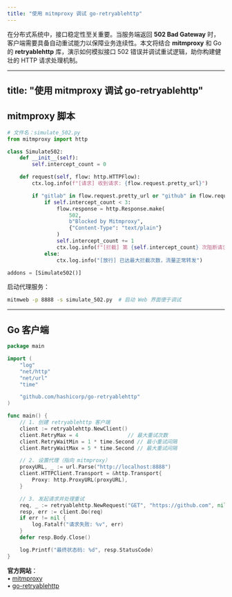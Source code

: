 ```yaml
---
title: "使用 mitmproxy 调试 go-retryablehttp"
---
```



在分布式系统中，接口稳定性至关重要。当服务端返回 **502 Bad Gateway** 时，客户端需要具备自动重试能力以保障业务连续性。本文将结合 **mitmproxy** 和 Go 的 **retryablehttp** 库，演示如何模拟接口 502 错误并调试重试逻辑，助你构建健壮的 HTTP 请求处理机制。

---
title: "使用 mitmproxy 调试 go-retryablehttp"
---


## mitmproxy 脚本
```python
# 文件名：simulate_502.py
from mitmproxy import http

class Simulate502:
    def __init__(self):
        self.intercept_count = 0

    def request(self, flow: http.HTTPFlow):
        ctx.log.info(f"[请求] 收到请求: {flow.request.pretty_url}")

        if "gitlab" in flow.request.pretty_url or "github" in flow.request.pretty_url:
            if self.intercept_count < 3:
                flow.response = http.Response.make(
                    502,
                    b"Blocked by Mitmproxy",
                    {"Content-Type": "text/plain"}
                )
                self.intercept_count += 1
                ctx.log.info(f"[拦截] 第 {self.intercept_count} 次阻断请求: {flow.request.url}")
            else:
                ctx.log.info("[放行] 已达最大拦截次数，流量正常转发")

addons = [Simulate502()]
```

启动代理服务：
```bash
mitmweb -p 8888 -s simulate_502.py  # 启动 Web 界面便于调试
```

---

## Go 客户端
```go
package main

import (
	"log"
	"net/http"
	"net/url"
	"time"

	"github.com/hashicorp/go-retryablehttp"
)

func main() {
	// 1. 创建 retryablehttp 客户端
	client := retryablehttp.NewClient()
	client.RetryMax = 4                // 最大重试次数
	client.RetryWaitMin = 1 * time.Second // 最小重试间隔
	client.RetryWaitMax = 5 * time.Second // 最大重试间隔

	// 2. 设置代理（指向 mitmproxy）
	proxyURL, _ := url.Parse("http://localhost:8888")
	client.HTTPClient.Transport = &http.Transport{
		Proxy: http.ProxyURL(proxyURL),
	}

	// 3. 发起请求并处理重试
	req, _ := retryablehttp.NewRequest("GET", "https://github.com", nil)
	resp, err := client.Do(req)
	if err != nil {
		log.Fatalf("请求失败: %v", err)
	}
	defer resp.Body.Close()

	log.Printf("最终状态码: %d", resp.StatusCode)
}
```

**官方网站**：  
• [mitmproxy](https://mitmproxy.org/)  
• [go-retryablehttp](https://github.com/hashicorp/go-retryablehttp)

